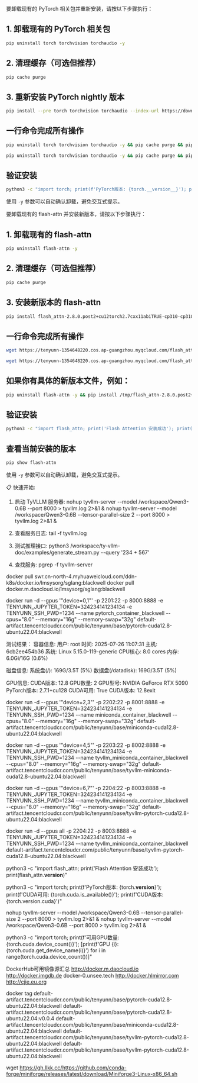 要卸载现有的 PyTorch 相关包并重新安装，请按以下步骤执行：

## 1. 卸载现有的 PyTorch 相关包

```bash
pip uninstall torch torchvision torchaudio -y
```

## 2. 清理缓存（可选但推荐）

```bash
pip cache purge
```

## 3. 重新安装 PyTorch nightly 版本

```bash
pip install --pre torch torchvision torchaudio --index-url https://download.pytorch.org/whl/nightly/cu128
```

## 一行命令完成所有操作

```bash
pip uninstall torch torchvision torchaudio -y && pip cache purge && pip install --pre torch torchvision torchaudio --index-url https://download.pytorch.org/whl/nightly/cu128

pip uninstall torch torchvision torchaudio -y && pip cache purge && pip install torch==2.7.1 torchvision==0.22.1 torchaudio==2.7.1 --index-url https://download.pytorch.org/whl/cu128

```

## 验证安装

```bash
python3 -c "import torch; print(f'PyTorch版本: {torch.__version__}'); print(f'CUDA可用: {torch.cuda.is_available()}'); print(f'CUDA版本: {torch.version.cuda}')"
```

使用 `-y` 参数可以自动确认卸载，避免交互式提示。



要卸载现有的 flash-attn 并安装新版本，请按以下步骤执行：

## 1. 卸载现有的 flash-attn

```bash
pip uninstall flash-attn -y
```

## 2. 清理缓存（可选但推荐）

```bash
pip cache purge
```

## 3. 安装新版本的 flash-attn

```bash
pip install flash_attn-2.8.0.post2+cu12torch2.7cxx11abiTRUE-cp310-cp310-linux_x86_64.whl
```

## 一行命令完成所有操作

```bash
wget https://tenyunn-1354648220.cos.ap-guangzhou.myqcloud.com/flash_attn-2.8.0.post2%2Bcu12torch2.7cxx11abiTRUE-cp310-cp310-linux_x86_64.whl && pip uninstall flash-attn -y && pip cache purge && pip install flash_attn-2.8.0.post2+cu12torch2.7cxx11abiTRUE-cp310-cp310-linux_x86_64.whl

wget https://tenyunn-1354648220.cos.ap-guangzhou.myqcloud.com/flash_attn-2.8.0.post2%2Bcu12torch2.7cxx11abiFALSE-cp310-cp310-linux_x86_64.whl && pip uninstall flash-attn -y && pip cache purge && pip install flash_attn-2.8.0.post2+cu12torch2.7cxx11abiFALSE-cp310-cp310-linux_x86_64.whl
```

## 如果你有具体的新版本文件，例如：

```bash
pip uninstall flash-attn -y && pip install /tmp/flash_attn-2.8.0.post2+cu12torch2.5cxx11abiFALSE-cp310-cp310-linux_x86_64.whl
```

## 验证安装

```bash
python3 -c "import flash_attn; print('Flash Attention 安装成功'); print(flash_attn.__version__)"
```

## 查看当前安装的版本

```bash
pip show flash-attn
```

使用 `-y` 参数可以自动确认卸载，避免交互式提示。



📋 快速开始:
  1. 启动 TyVLLM 服务器:
    nohup tyvllm-server --model /workspace/Qwen3-0.6B --port 8000 > tyvllm.log 2>&1 &
    nohup tyvllm-server --model /workspace/Qwen3-0.6B --tensor-parallel-size 2 --port 8000 > tyvllm.log 2>&1 &
  2. 查看服务日志:
     tail -f tyvllm.log

  3. 测试推理接口:
     python3 /workspace/ty-vllm-doc/examples/generate_stream.py --query '234 + 567'

  4. 查找服务:
     pgrep -f tyvllm-server




docker pull swr.cn-north-4.myhuaweicloud.com/ddn-k8s/docker.io/lmsysorg/sglang:blackwell
docker pull docker.m.daocloud.io/lmsysorg/sglang:blackwell




docker run -d --gpus '"device=0,1"' -p 2201:22 -p 8000:8888 -e TENYUNN_JUPYTER_TOKEN=324234141234134 -e TENYUNN_SSH_PWD=1234 --name pytorch_container_blackwell --cpus="8.0" --memory="16g" --memory-swap="32g" default-artifact.tencentcloudcr.com/public/tenyunn/base/pytorch-cuda12.8-ubuntu22.04:blackwell


测试结果：
容器信息:
   用户: root
   时间: 2025-07-26 11:07:31
   主机: 6cb2ee454b36
   系统: Linux 5.15.0-119-generic
   CPU核心: 8.0 cores
   内存: 6.0Gi/16G (0.6%)

磁盘信息:
   系统盘(/): 169G/3.5T (5%)
   数据盘(/datadisk): 169G/3.5T (5%)

GPU信息:
   CUDA版本: 12.8
   GPU数量: 2
   GPU型号: NVIDIA GeForce RTX 5090
PyTorch版本: 2.7.1+cu128
CUDA可用: True
CUDA版本: 12.8exit

docker run -d --gpus '"device=2,3"' -p 2202:22 -p 8001:8888 -e TENYUNN_JUPYTER_TOKEN=324234141234134 -e TENYUNN_SSH_PWD=1234 --name miniconda_container_blackwell --cpus="8.0" --memory="16g" --memory-swap="32g" default-artifact.tencentcloudcr.com/public/tenyunn/base/miniconda-cuda12.8-ubuntu22.04:blackwell


docker run -d --gpus '"device=4,5"' -p 2203:22 -p 8002:8888 -e TENYUNN_JUPYTER_TOKEN=324234141234134 -e TENYUNN_SSH_PWD=1234 --name tyvllm_miniconda_container_blackwell --cpus="8.0" --memory="16g" --memory-swap="32g" default-artifact.tencentcloudcr.com/public/tenyunn/base/tyvllm-miniconda-cuda12.8-ubuntu22.04:blackwell


docker run -d --gpus '"device=6,7"' -p 2204:22 -p 8003:8888 -e TENYUNN_JUPYTER_TOKEN=324234141234134 -e TENYUNN_SSH_PWD=1234 --name tyvllm_miniconda_container_blackwell --cpus="8.0" --memory="16g" --memory-swap="32g" default-artifact.tencentcloudcr.com/public/tenyunn/base/tyvllm-pytorch-cuda12.8-ubuntu22.04:blackwell


docker run -d --gpus all -p 2204:22 -p 8003:8888 -e TENYUNN_JUPYTER_TOKEN=324234141234134 -e TENYUNN_SSH_PWD=1234 --name tyvllm_miniconda_container_blackwell default-artifact.tencentcloudcr.com/public/tenyunn/base/tyvllm-pytorch-cuda12.8-ubuntu22.04:blackwell


python3 -c "import flash_attn; print('Flash Attention 安装成功'); print(flash_attn.__version__)"

python3 -c "import torch; print(f'PyTorch版本: {torch.__version__}'); print(f'CUDA可用: {torch.cuda.is_available()}'); print(f'CUDA版本: {torch.version.cuda}')"


nohup tyvllm-server --model /workspace/Qwen3-0.6B --tensor-parallel-size 2 --port 8000 > tyvllm.log 2>&1 &
nohup tyvllm-server --model /workspace/Qwen3-0.6B --port 8000 > tyvllm.log 2>&1 &

python3 -c "import torch; print(f'可用GPU数量: {torch.cuda.device_count()}'); [print(f'GPU {i}: {torch.cuda.get_device_name(i)}') for i in range(torch.cuda.device_count())]"

DockerHub可用镜像源汇总
http://docker.m.daocloud.io
http://docker.imgdb.de
docker-0.unsee.tech
http://docker.hlmirror.com
http://cjie.eu.org


docker tag default-artifact.tencentcloudcr.com/public/tenyunn/base/pytorch-cuda12.8-ubuntu22.04:blackwell default-artifact.tencentcloudcr.com/public/tenyunn/base/pytorch-cuda12.8-ubuntu22.04:v0.0.4
default-artifact.tencentcloudcr.com/public/tenyunn/base/miniconda-cuda12.8-ubuntu22.04:blackwell
default-artifact.tencentcloudcr.com/public/tenyunn/base/tyvllm-pytorch-cuda12.8-ubuntu22.04:blackwell
default-artifact.tencentcloudcr.com/public/tenyunn/base/tyvllm-pytorch-cuda12.8-ubuntu22.04:blackwell



wget https://gh.llkk.cc/https://github.com/conda-forge/miniforge/releases/latest/download/Miniforge3-Linux-x86_64.sh